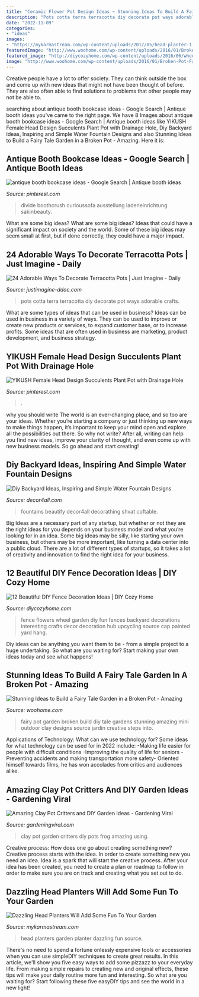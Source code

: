 ```yaml
---
title: "Ceramic Flower Pot Design Ideas ~ Stunning Ideas To Build A Fairy Tale Garden In A Broken Pot"
description: "Pots cotta terra terracotta diy decorate pot ways adorable crafts"
date: "2022-11-09"
categories:
- "ideas"
images:
- "https://mykarmastream.com/wp-content/uploads/2017/05/head-planter-1.jpg"
featuredImage: "http://www.woohome.com/wp-content/uploads/2016/01/Broken-Pot-Fairy-Garden-6.jpg"
featured_image: "http://diycozyhome.com/wp-content/uploads/2016/06/wheel-flowers.jpg"
image: "http://www.woohome.com/wp-content/uploads/2016/01/Broken-Pot-Fairy-Garden-6.jpg"
---
```



Creative people have a lot to offer society. They can think outside the box and come up with new ideas that might not have been thought of before. They are also often able to find solutions to problems that other people may not be able to.

	

		
searching about antique booth bookcase ideas - Google Search | Antique booth ideas you've came to the right page. We have 8 Images about antique booth bookcase ideas - Google Search | Antique booth ideas like YIKUSH Female Head Design Succulents Plant Pot with Drainage Hole, Diy Backyard Ideas, Inspiring and Simple Water Fountain Designs and also Stunning Ideas to Build a Fairy Tale Garden in a Broken Pot - Amazing. Here it is:
		
    
## Antique Booth Bookcase Ideas - Google Search | Antique Booth Ideas

<img loading=lazy src="https://i.pinimg.com/736x/62/b9/93/62b9936b4e3d152a52600311ed4c2054.jpg" onerror="this.onerror=null;this.src='https://tse1.mm.bing.net/th?id=OIP.dCpuizhzal88B4k68D3DaQHaJ4&amp;pid=15.1';" alt="antique booth bookcase ideas - Google Search | Antique booth ideas">

_Source: pinterest.com_

>divide boothcrush curioussofa ausstellung ladeneinrichtung sakinbeauty. 

	

What are some big ideas?
What are some big ideas? Ideas that could have a significant impact on society and the world. Some of these big ideas may seem small at first, but if done correctly, they could have a major impact.

    
## 24 Adorable Ways To Decorate Terracotta Pots | Just Imagine - Daily

<img loading=lazy src="http://justimagine-ddoc.com/wp-content/gallery/decorate-terracotta-pot/DIY-TERRA-COTTA-POTS.jpg" onerror="this.onerror=null;this.src='https://tse4.mm.bing.net/th?id=OIP.2YfOXF5ILiZs8oz8BTITgwHaKo&amp;pid=15.1';" alt="24 Adorable Ways To Decorate Terracotta Pots | Just Imagine - Daily">

_Source: justimagine-ddoc.com_

>pots cotta terra terracotta diy decorate pot ways adorable crafts. 

	

What are some types of ideas that can be used in business?
Ideas can be used in business in a variety of ways. They can be used to improve or create new products or services, to expand customer base, or to increase profits. Some ideas that are often used in business are marketing, product development, and business strategy.

    
## YIKUSH Female Head Design Succulents Plant Pot With Drainage Hole

<img loading=lazy src="https://i.pinimg.com/736x/6f/b3/4b/6fb34bbfc0ef4411f179fd302bb5e087.jpg" onerror="this.onerror=null;this.src='https://tse4.mm.bing.net/th?id=OIP.QZkxuaoRjyUNYlNZGa2jZQHaHa&amp;pid=15.1';" alt="YIKUSH Female Head Design Succulents Plant Pot with Drainage Hole">

_Source: pinterest.com_

>. 

	

why you should write
The world is an ever-changing place, and so too are your ideas. Whether you’re starting a company or just thinking up new ways to make things happen, it’s important to keep your mind open and explore all the possibilities out there. So why not write? After all, writing can help you find new ideas, improve your clarity of thought, and even come up with new business models. So go ahead and start creating!

    
## Diy Backyard Ideas, Inspiring And Simple Water Fountain Designs

<img loading=lazy src="https://decor4all.com/wp-content/uploads/2011/09/bucket-water-fountain-creative-backyard-ideas.jpg" onerror="this.onerror=null;this.src='https://tse3.mm.bing.net/th?id=OIP.okBdlcvzYlDQAqapzYMWrgAAAA&amp;pid=15.1';" alt="Diy Backyard Ideas, Inspiring and Simple Water Fountain Designs">

_Source: decor4all.com_

>fountains beautify decor4all decorathing shvat coftable. 

	

Big Ideas are a necessary part of any startup, but whether or not they are the right ideas for you depends on your business model and what you’re looking for in an idea. Some big ideas may be silly, like starting your own business, but others may be more important, like turning a data center into a public cloud. There are a lot of different types of startups, so it takes a lot of creativity and innovation to find the right idea for your business.

    
## 12 Beautiful DIY Fence Decoration Ideas | DIY Cozy Home

<img loading=lazy src="http://diycozyhome.com/wp-content/uploads/2016/06/wheel-flowers.jpg" onerror="this.onerror=null;this.src='https://tse1.mm.bing.net/th?id=OIP.HaZ6g6-5nJ6DOTIN4axxuQHaJ3&amp;pid=15.1';" alt="12 Beautiful DIY Fence Decoration Ideas | DIY Cozy Home">

_Source: diycozyhome.com_

>fence flowers wheel garden diy fun fences backyard decorations interesting crafts decor decoration hub upcycling source cap painted yard hang. 

	

Diy ideas can be anything you want them to be - from a simple project to a huge undertaking. So what are you waiting for? Start making your own ideas today and see what happens!

    
## Stunning Ideas To Build A Fairy Tale Garden In A Broken Pot - Amazing

<img loading=lazy src="http://www.woohome.com/wp-content/uploads/2016/01/Broken-Pot-Fairy-Garden-6.jpg" onerror="this.onerror=null;this.src='https://tse2.mm.bing.net/th?id=OIP.5PihgZS3M1VSejex1I-PBwHaJ4&amp;pid=15.1';" alt="Stunning Ideas to Build a Fairy Tale Garden in a Broken Pot - Amazing">

_Source: woohome.com_

>fairy pot garden broken build diy tale gardens stunning amazing mini outdoor clay designs source jardin creative steps into. 

	

Applications of Technology: What can we use technology for?
Some ideas for what technology can be used for in 2022 include: 
-Making life easier for people with difficult conditions 
-Improving the quality of life for seniors 
-Preventing accidents and making transportation more safety- Oriented himself towards films, he has won accolades from critics and audiences alike.

    
## Amazing Clay Pot Critters And DIY Garden Ideas - Gardening Viral

<img loading=lazy src="http://gardeningviral.com/wp-content/uploads/2017/01/Frog-Clay-Pot-.jpg" onerror="this.onerror=null;this.src='https://tse3.mm.bing.net/th?id=OIP.n2NhG-q_ti2E5R2od3B8mQHaJ4&amp;pid=15.1';" alt="Amazing Clay Pot Critters and DIY Garden Ideas - Gardening Viral">

_Source: gardeningviral.com_

>clay pot garden critters diy pots frog amazing using. 

	

Creative process: How does one go about creating something new?
Creative process starts with the idea. In order to create something new you need an idea. Idea is a spark that will start the creative process. After your idea has been created, you need to create a plan or roadmap to follow in order to make sure you are on track and creating what you set out to do.

    
## Dazzling Head Planters Will Add Some Fun To Your Garden

<img loading=lazy src="https://mykarmastream.com/wp-content/uploads/2017/05/head-planter-1.jpg" onerror="this.onerror=null;this.src='https://tse4.mm.bing.net/th?id=OIP.zk6daYWMLfcjV1sh2GIeOQHaLl&amp;pid=15.1';" alt="Dazzling Head Planters Will Add Some Fun To Your Garden">

_Source: mykarmastream.com_

>head planters garden planter dazzling fun source. 

	

There's no need to spend a fortune onlessly expensive tools or accessories when you can use simpleDIY techniques to create great results. In this article, we'll show you five easy ways to add some pizzazz to your everyday life. From making simple repairs to creating new and original effects, these tips will make your daily routine more fun and interesting. So what are you waiting for? Start following these five easyDIY tips and see the world in a new light!

